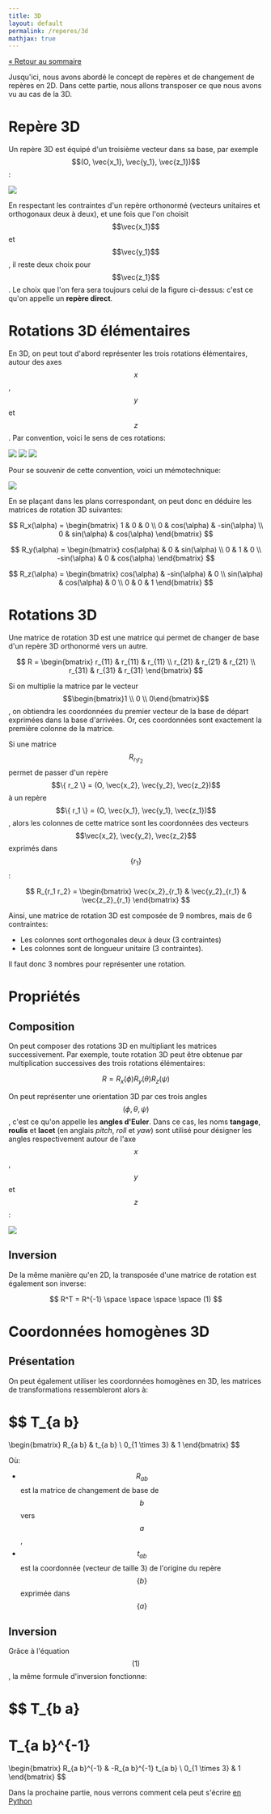 ```yaml
---
title: 3D
layout: default
permalink: /reperes/3d
mathjax: true
---
```


[&laquo; Retour au sommaire](/reperes)

Jusqu'ici, nous avons abordé le concept de repères et de changement de repères en 2D. Dans cette partie, nous allons
transposer ce que nous avons vu au cas de la 3D.

# Repère 3D

Un repère 3D est équipé d'un troisième vecteur dans sa base, par exemple $$(O, \vec{x_1}, \vec{y_1}, \vec{z_1})$$:

<div class="text-center">
    <img src="/assets/imgs/repere3d.svg" />
</div>

En respectant les contraintes d'un repère orthonormé (vecteurs unitaires et orthogonaux deux à deux), et une fois
que l'on choisit $$\vec{x_1}$$ et $$\vec{y_1}$$, il reste deux choix pour $$\vec{z_1}$$. Le choix que l'on fera
sera toujours celui de la figure ci-dessus: c'est ce qu'on appelle un **repère direct**.

# Rotations 3D élémentaires

En 3D, on peut tout d'abord représenter les trois rotations élémentaires, autour des axes $$x$$, $$y$$ et $$z$$. Par
convention, voici le sens de ces rotations:

<div class="text-center">
    <img src="/assets/imgs/rx.svg" />
    <img src="/assets/imgs/ry.svg" />
    <img src="/assets/imgs/rz.svg" />
</div>

Pour se souvenir de cette convention, voici un mémotechnique:

<div class="text-center">
    <img src="/assets/imgs/convention_3d.svg" />
</div>

En se plaçant dans les plans correspondant, on peut donc en déduire les matrices de rotation 3D suivantes:

$$
R_x(\alpha) =
\begin{bmatrix}
1 & 0 & 0 \\
0 & cos(\alpha) & -sin(\alpha) \\
0 & sin(\alpha) & cos(\alpha)
\end{bmatrix}
$$

$$
R_y(\alpha) =
\begin{bmatrix}
cos(\alpha) & 0 & sin(\alpha) \\
0 & 1 & 0 \\
-sin(\alpha) & 0 & cos(\alpha)
\end{bmatrix}
$$

$$
R_z(\alpha) =
\begin{bmatrix}
cos(\alpha) & -sin(\alpha) & 0 \\
sin(\alpha) & cos(\alpha) & 0 \\
0 & 0 & 1
\end{bmatrix}
$$

# Rotations 3D

Une matrice de rotation 3D est une matrice qui permet de changer de base d'un repère 3D orthonormé vers un autre.

$$
R =
\begin{bmatrix}
r_{11} & r_{11} & r_{11} \\
r_{21} & r_{21} & r_{21} \\
r_{31} & r_{31} & r_{31}
\end{bmatrix}
$$

Si on multiplie la matrice par le vecteur $$\begin{bmatrix}1 \\ 0 \\ 0\end{bmatrix}$$, on obtiendra les coordonnées du premier
vecteur de la base de départ exprimées dans la base d'arrivées. Or, ces coordonnées sont exactement la première
colonne de la matrice.

Si une matrice $$R_{r_1 r_2}$$ permet de passer d'un repère $$\{ r_2 \} = (O, \vec{x_2}, \vec{y_2}, \vec{z_2})$$
à un repère $$\{ r_1 \} = (O, \vec{x_1}, \vec{y_1}, \vec{z_1})$$, alors les colonnes de cette matrice sont les
coordonnées des vecteurs $$\vec{x_2}, \vec{y_2}, \vec{z_2}$$ exprimés dans $$\{ r_1 \}$$:

$$
R_{r_1 r_2} =
\begin{bmatrix}
\vec{x_2}_{r_1} & \vec{y_2}_{r_1} & \vec{z_2}_{r_1} 
\end{bmatrix}
$$

Ainsi, une matrice de rotation 3D est composée de 9 nombres, mais de 6 contraintes:

* Les colonnes sont orthogonales deux à deux (3 contraintes)
* Les colonnes sont de longueur unitaire (3 contraintes).

Il faut donc 3 nombres pour représenter une rotation.

# Propriétés

## Composition

On peut composer des rotations 3D en multipliant les matrices successivement. Par exemple, toute rotation 3D peut
être obtenue par multiplication successives des trois rotations élémentaires:

$$
R = R_x(\phi) R_y(\theta) R_z(\psi)
$$

On peut représenter une orientation 3D par ces trois angles $$(\phi, \theta, \psi)$$, c'est ce qu'on
appelle les **angles d'Euler**. Dans ce cas, les noms **tangage**, **roulis** et **lacet** (en anglais
*pitch*, *roll* et *yaw*) sont utilisé pour désigner les angles respectivement autour de l'axe
$$x$$, $$y$$ et $$z$$:

<div class="text-center">
    <img src="/assets/imgs/ypr.svg" />
</div>

## Inversion

De la même manière qu'en 2D, la transposée d'une matrice de rotation est également son inverse:

$$
R^T = R^{-1}
\space \space \space \space (1)
$$

# Coordonnées homogènes 3D

## Présentation

On peut également utiliser les coordonnées homogènes en 3D, les matrices de transformations ressembleront alors à:

$$
T_{a b}
=
\begin{bmatrix}
R_{a b} & t_{a b} \\
0_{1 \times 3} & 1
\end{bmatrix}
$$

Où:

* $$R_{a b}$$ est la matrice de changement de base de $$b$$ vers $$a$$,
* $$t_{a b}$$ est la coordonnée (vecteur de taille 3) de l'origine du repère $$\{ b \}$$ exprimée dans $$\{ a \}$$

## Inversion

Grâce à l'équation $$(1)$$, la même formule d'inversion fonctionne:

$$
T_{b a}
=
T_{a b}^{-1}
=
\begin{bmatrix}
R_{a b}^{-1} & -R_{a b}^{-1} t_{a b} \\
0_{1 \times 3} & 1
\end{bmatrix}
$$

Dans la prochaine partie, nous verrons comment cela peut s'écrire [en Python](/reperes/python3d)